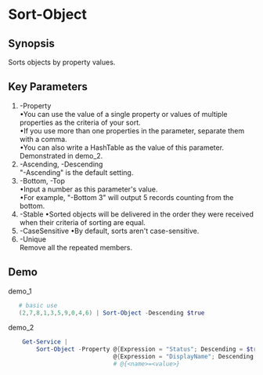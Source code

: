 # Sort-Object

## Synopsis
Sorts objects by property values.  

## Key Parameters
1. -Property  
   •You can use the value of a single property or values of multiple properties as the criteria of your sort.  
   •If you use more than one properties in the parameter, separate them with a comma.  
   •You can also write a HashTable as the value of this parameter. Demonstrated in demo_2.  
2. -Ascending, -Descending  
   "-Ascending" is the default setting.  
3. -Bottom, -Top  
   •Input a number as this parameter's value.    
   •For example, "-Bottom 3" will output 5 records counting from the bottom.  
4. -Stable
   •Sorted objects will be delivered in the order they were received when their criteria of sorting are equal.
5. -CaseSensitive
   •By default, sorts aren't case-sensitive.  
6. -Unique  
   Remove all the repeated members.  

## Demo
demo_1
```powershell
   # basic use
   (2,7,8,1,3,5,9,0,4,6) | Sort-Object -Descending $true   
```



demo_2
```powershell
    Get-Service |
        Sort-Object -Property @{Expression = "Status"; Descending = $true},
                              @{Expression = "DisplayName"; Descending = $false}
							  # @{<name>=<value>}
```

